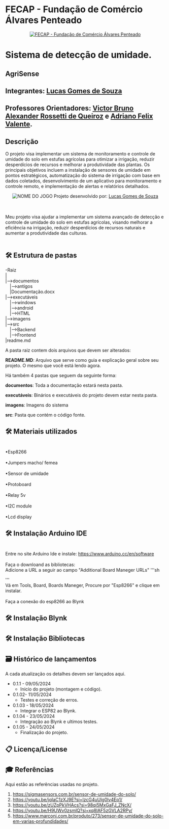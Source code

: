 # FECAP - Fundação de Comércio Álvares Penteado

<p align="center">
<a href= "https://www.fecap.br/"><img src="https://encrypted-tbn0.gstatic.com/images?q=tbn:ANd9GcRhZPrRa89Kma0ZZogxm0pi-tCn_TLKeHGVxywp-LXAFGR3B1DPouAJYHgKZGV0XTEf4AE&usqp=CAU" alt="FECAP - Fundação de Comércio Álvares Penteado" border="0"></a>
</p>

# Sistema de detecção de umidade.

## AgriSense

## Integrantes: <a href="https://www.linkedin.com/in/lucas-gomes-de-souza-526b1730a/">Lucas Gomes de Souza</a>

## Professores Orientadores: <a href="https://www.linkedin.com/in/victorbarq/">Victor Bruno Alexander Rossetti de Queiroz</a> e <a href="https://www.linkedin.com/in/adriano-valente-534576135/">Adriano Felix Valente</a>.
## Descrição
O projeto visa implementar um sistema de monitoramento e controle de umidade do solo em estufas agrícolas para otimizar a irrigação, reduzir desperdícios de recursos e melhorar a produtividade das plantas. Os principais objetivos incluem a instalação de sensores de umidade em pontos estratégicos, automatização do sistema de irrigação com base em dados coletados, desenvolvimento de um aplicativo para monitoramento e controle remoto, e implementação de alertas e relatórios detalhados.

<p align="center">
<img src="https://"C:\Users\gabri\Downloads\WhatsApp Image 2024-05-23 at 23.59.09.jpeg"" alt="NOME DO JOGO" border="0">
  Projeto desenvolvido por: <a href="https://www.linkedin.com/in/lucas-gomes-de-souza-526b1730a/">Lucas Gomes de Souza</a>
</p>

<br><br>
Meu projeto visa ajudar a implementar um sistema avançado de detecção e controle de umidade do solo em estufas agrícolas, visando melhorar a eficiência na irrigação, reduzir desperdícios de recursos naturais e aumentar a produtividade das culturas.
<br><br>

## 🛠 Estrutura de pastas

-Raiz<br>
|<br>
|-->documentos<br>
  &emsp;|-->antigos<br>
  &emsp;|Documentação.docx<br>
|-->executáveis<br>
  &emsp;|-->windows<br>
  &emsp;|-->android<br>
  &emsp;|-->HTML<br>
|-->imagens<br>
|-->src<br>
  &emsp;|-->Backend<br>
  &emsp;|-->Frontend<br>
|readme.md<br>

A pasta raiz contem dois arquivos que devem ser alterados:

<b>README.MD</b>: Arquivo que serve como guia e explicação geral sobre seu projeto. O mesmo que você está lendo agora.

Há também 4 pastas que seguem da seguinte forma:

<b>documentos</b>: Toda a documentação estará nesta pasta.

<b>executáveis</b>: Binários e executáveis do projeto devem estar nesta pasta.

<b>imagens</b>: Imagens do sistema

<b>src</b>: Pasta que contém o código fonte.

## 🛠 Materiais utilizados

<br>•Esp8266</br>
<br>•Jumpers macho/ femea</br>
<br>•Sensor de umidade</br>
<br>•Protoboard</br>
<br>•Relay 5v</br>
<br>•I2C module</br>
<br>•Lcd display</br>


## 🛠 Instalação Arduino IDE

<br>Entre no site Arduino Ide e instale: https://www.arduino.cc/en/software</br>
<br>Faça o downloand as bibliotecas: 
<br>Adicione a URL a seguir ao campo "Additional Board Maneger URLs"
'''sh

'''
<br>Vá em Tools, Board, Boards Maneger, Procure por "Esp8266" e clique em instalar.</br>
<br> Faça a conexão do esp8266 ao Blynk</br>

## 🛠 Instalação Blynk



## 🛠 Instalação Bibliotecas


## 🗃 Histórico de lançamentos

A cada atualização os detalhes devem ser lançados aqui.

* 0.1.1 - 09/05/2024
    * Inicío do projeto (montagem e código).
* 0.1.02- 11/05/2024
    * Testes e correção de erros.
* 0.1.03 - 18/05/2024
    * Integrar o ESP82 ao Blynk.
* 0.1.04 - 23/05/2024
    * Integração ao Blynk e ultimos testes.
* 0.1.05 - 24/05/2024
    * Finalização do projeto.

## 📋 Licença/License


## 🎓 Referências

Aqui estão as referências usadas no projeto.

1. <https://sigmasensors.com.br/sensor-de-umidade-do-solo/>
2. <https://youtu.be/jqIaC1zXJ9E?si=lzcG4uUlg0lv4Ep1/>
3. <https://youtu.be/zUZpPkVHAcs?si=98qi5MxGaFJ_ZNcX/>
4. <https://youtu.be/H9UWv0zsmlQ?si=xq8lAF5zGVLA2RPy/>
5. <https://www.marconi.com.br/produto/273/sensor-de-umidade-do-solo-em-varias-profundidades/>
